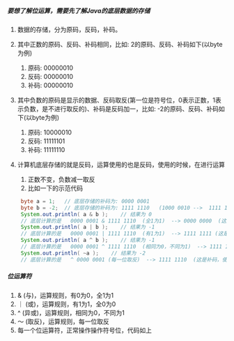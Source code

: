 
##### 要想了解位运算，需要先了解Java的底层数据的存储
1. 数据的存储，分为原码，反码，补码。
2. 其中正数的原码、反码、补码相同，比如: 2的原码、反码、补码如下(以byte为例)
   1. 原码: 00000010
   2. 反码: 00000010
   3. 补码: 00000010
3. 其中负数的原码是显示的数据、反码取反(第一位是符号位，0表示正数，1表示负数，是不进行取反的)、补码是反码加一，比如: -2的原码、反码、补码如下(以byte为例)
   1. 原码: 10000010
   2. 反码: 11111101
   3. 补码: 11111110

4. 计算机底层存储的就是反码，运算使用的也是反码，使用的时候，在进行运算
   1. 正数不变，负数减一取反
   2. 比如一下的示范代码
   ```java
    byte a = 1;   // 底层存储的补码为: 0000 0001
    byte b = -2;  // 底层存储的补码为: 1111 1110   (1000 0010 -->  1111 1101 --> 1111 1110)
    System.out.println( a & b );    // 结果为 0
    // 底层计算的是   0000 0001 & 1111 1110  (全1为1)  --> 0000 0000  (这是补码，使用时要转换)  --> 0
    System.out.println( a | b );    // 结果为 -1
    // 底层计算的是   0000 0001 | 1111 1110  (有1为1)  --> 1111 1111 (这是补码，使用时要转换，减一取反) --> 1111 1110 --> 1000 0001  --> -1
    System.out.println( a ^ b );    // 结果为 -1
    // 底层计算的是   0000 0001 ^ 1111 1110  (相同为0，不同为1)  --> 1111 1111 (这是补码，使用时要转换，减一取反) --> 1111 1110 --> 1000 0001  --> -1
    System.out.println( ~a );    // 结果为 -2
    // 底层计算的是   ^ 0000 0001 (每一位取反)  --> 1111 1110  (这是补码，使用时要转换，减一取反) --> 1111 1101 --> 1000 0010  --> -2
   ```


##### 位运算符
1. & (与)，运算规则，有0为0，全1为1
2. ｜ (或)，运算规则，有1为1，全0为0
3. ^ (异或)，运算规则，相同为0，不同为1
4. ～ (取反)，运算规则，每一位取反
5. 每一个位运算符，正常操作操作符号位，代码如上